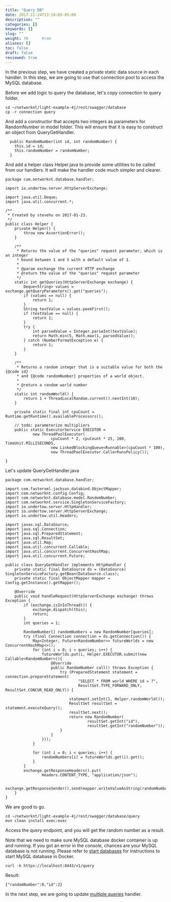 ```yaml
---
title: "Query DB"
date: 2017-11-24T13:18:03-05:00
description: ""
categories: []
keywords: []
slug: ""
weight: 70      #rem
aliases: []
toc: false
draft: false
reviewed: true
---
```


In the previous step, we have created a private static data source in each handler. In this step, we are going to use that connection pool to access the MySQL database. 

Before we add logic to query the database, let's copy connection to query folder.

```
cd ~/networknt/light-example-4j/rest/swagger/database
cp -r connection query

```

And add a constructor that accepts two integers as parameters for RandomNumber in model folder. This will ensure that it is easy to construct an object from QueryGetHandler. 

```
  public RandomNumber(int id, int randomNumber) {
    this.id = id;
    this.randomNumber = randomNumber;
  }

```

And add a helper class Helper.java to provide some utilities to be called from our handlers. It will make the handler code much simpler and clearer. 

```
package com.networknt.database.handler;

import io.undertow.server.HttpServerExchange;

import java.util.Deque;
import java.util.concurrent.*;

/**
 * Created by stevehu on 2017-01-23.
 */
public class Helper {
    private Helper() {
        throw new AssertionError();
    }

    /**
     * Returns the value of the "queries" request parameter, which is an integer
     * bound between 1 and 5 with a default value of 1.
     *
     * @param exchange the current HTTP exchange
     * @return the value of the "queries" request parameter
     */
    static int getQueries(HttpServerExchange exchange) {
        Deque<String> values = exchange.getQueryParameters().get("queries");
        if (values == null) {
            return 1;
        }
        String textValue = values.peekFirst();
        if (textValue == null) {
            return 1;
        }
        try {
            int parsedValue = Integer.parseInt(textValue);
            return Math.min(5, Math.max(1, parsedValue));
        } catch (NumberFormatException e) {
            return 1;
        }
    }

    /**
     * Returns a random integer that is a suitable value for both the {@code id}
     * and {@code randomNumber} properties of a world object.
     *
     * @return a random world number
     */
    static int randomWorld() {
        return 1 + ThreadLocalRandom.current().nextInt(10);
    }

    private static final int cpuCount = Runtime.getRuntime().availableProcessors();

    // todo: parameterize multipliers
    public static ExecutorService EXECUTOR =
            new ThreadPoolExecutor(
                    cpuCount * 2, cpuCount * 25, 200, TimeUnit.MILLISECONDS,
                    new LinkedBlockingQueue<Runnable>(cpuCount * 100),
                    new ThreadPoolExecutor.CallerRunsPolicy());

}

```

Let's update QueryGetHandler.java

```
package com.networknt.database.handler;

import com.fasterxml.jackson.databind.ObjectMapper;
import com.networknt.config.Config;
import com.networknt.database.model.RandomNumber;
import com.networknt.service.SingletonServiceFactory;
import io.undertow.server.HttpHandler;
import io.undertow.server.HttpServerExchange;
import io.undertow.util.Headers;

import javax.sql.DataSource;
import java.sql.Connection;
import java.sql.PreparedStatement;
import java.sql.ResultSet;
import java.util.Map;
import java.util.concurrent.Callable;
import java.util.concurrent.ConcurrentHashMap;
import java.util.concurrent.Future;

public class QueryGetHandler implements HttpHandler {
    private static final DataSource ds = (DataSource) SingletonServiceFactory.getBean(DataSource.class);
    private static final ObjectMapper mapper = Config.getInstance().getMapper();

    @Override
    public void handleRequest(HttpServerExchange exchange) throws Exception {
        if (exchange.isInIoThread()) {
            exchange.dispatch(this);
            return;
        }
        int queries = 1;

        RandomNumber[] randomNumbers = new RandomNumber[queries];
        try (final Connection connection = ds.getConnection()) {
            Map<Integer, Future<RandomNumber>> futureWorlds = new ConcurrentHashMap<>();
            for (int i = 0; i < queries; i++) {
                futureWorlds.put(i, Helper.EXECUTOR.submit(new Callable<RandomNumber>(){
                    @Override
                    public RandomNumber call() throws Exception {
                        try (PreparedStatement statement = connection.prepareStatement(
                                "SELECT * FROM world WHERE id = ?",
                                ResultSet.TYPE_FORWARD_ONLY, ResultSet.CONCUR_READ_ONLY)) {

                            statement.setInt(1, Helper.randomWorld());
                            ResultSet resultSet = statement.executeQuery();
                            resultSet.next();
                            return new RandomNumber(
                                    resultSet.getInt("id"),
                                    resultSet.getInt("randomNumber"));
                        }
                    }
                }));
            }

            for (int i = 0; i < queries; i++) {
                randomNumbers[i] = futureWorlds.get(i).get();
            }
        }
        exchange.getResponseHeaders().put(
                Headers.CONTENT_TYPE, "application/json");

        exchange.getResponseSender().send(mapper.writeValueAsString(randomNumbers[0]));
    }
}

```


We are good to go.

```
cd ~/networknt/light-example-4j/rest/swagger/database/query
mvn clean install exec:exec
```

Access the query endpoint, and you will get the random number as a result.

Note that we need to make sure MySQL database docker container is up and running. If you got an error in the console, chances are your MySQL database is not running. Please refer to
[start databases][] for instructions to start MySQL database in Docker. 


```
curl -k https://localhost:8443/v1/query
```

Result:

```
{"randomNumber":0,"id":2}
```

In the next step, we are going to update [multiple queries][] handler.

[start databases]: /tutorial/rest/swagger/database/startdb/
[multiple queries]: /tutorial/rest/swagger/database/multiple-queries/
